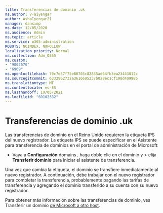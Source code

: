 ```yaml
---
title: Transferencias de dominio .uk
ms.author: v-aiyengar
author: AshaIyengar21
manager: dansimp
ms.date: 12/05/2020
ms.audience: Admin
ms.topic: article
ms.service: o365-administration
ROBOTS: NOINDEX, NOFOLLOW
localization_priority: Normal
ms.collection: Adm_O365
ms.custom:
- "9002570"
- "6969"
ms.openlocfilehash: 70c7e57f75e80703c82835ad64fb3ea23443012c
ms.sourcegitcommit: 6332962732a3616605237b0a8ec1cf198d409985
ms.translationtype: MT
ms.contentlocale: es-ES
ms.lasthandoff: 10/05/2021
ms.locfileid: "60102382"
---
```

# <a name="uk-domain-transfers"></a>Transferencias de dominio .uk

Las transferencias de dominio en el Reino Unido requieren la etiqueta IPS del nuevo registrador. La etiqueta IPS se puede especificar en el Asistente para transferencia de dominios en el portal de administración de Microsoft:

- Vaya a **Configuración** domains , haga doble clic en el dominio y  >  [](https://admin.microsoft.com/#/Domains)elija **Transferir dominio** para iniciar el asistente de transferencia.

Una vez que cambia la etiqueta, el dominio se transfiere inmediatamente al nuevo registrador. A continuación, debe trabajar con el nuevo registrador para completar la transferencia, probablemente pagando las tarifas de transferencia y agregando el dominio transferido a su cuenta con su nuevo registrador.

Para obtener más información sobre las transferencias de dominio, vea Transferir un dominio [de Microsoft a otro host](https://docs.microsoft.com/microsoft-365/admin/get-help-with-domains/transfer-a-domain-from-microsoft-to-another-host).
